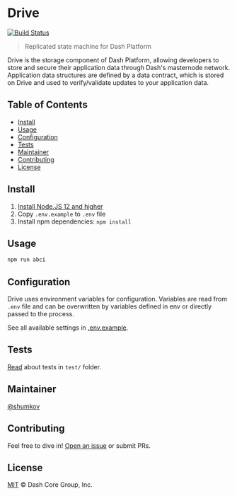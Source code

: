 # Drive

[![Build Status](https://travis-ci.com/dashevo/drive.svg?branch=master)](https://travis-ci.com/dashevo/drive)

> Replicated state machine for Dash Platform

Drive is the storage component of Dash Platform, allowing developers to store and secure their application data through Dash's masternode network. Application data structures are defined by a data contract, which is stored on Drive and used to verify/validate updates to your application data.

## Table of Contents
- [Install](#install)
- [Usage](#usage)
- [Configuration](#configuration)
- [Tests](#tests)
- [Maintainer](#maintainer)
- [Contributing](#contributing)
- [License](#license)

## Install

1. [Install Node.JS 12 and higher](https://nodejs.org/en/download/)
2. Copy `.env.example` to `.env` file
3. Install npm dependencies: `npm install`

## Usage

```bash
npm run abci
```

## Configuration

Drive uses environment variables for configuration.
Variables are read from `.env` file and can be overwritten by variables
defined in env or directly passed to the process.

See all available settings in [.env.example](.env.example).

## Tests

[Read](test/) about tests in `test/` folder.

## Maintainer

[@shumkov](https://github.com/shumkov)

## Contributing

Feel free to dive in! [Open an issue](https://github.com/dashevo/drive/issues/new) or submit PRs.

## License

[MIT](LICENSE) &copy; Dash Core Group, Inc.
